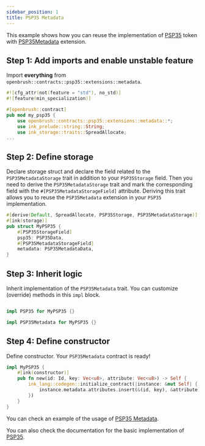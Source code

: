 ```yaml
---
sidebar_position: 1
title: PSP35 Metadata
---
```


This example shows how you can reuse the implementation of [PSP35](https://github.com/Supercolony-net/openbrush-contracts/tree/main/contracts/token/psp35) token with [PSP35Metadata](https://github.com/Supercolony-net/openbrush-contracts/tree/main/contracts/token/psp35/extensions/metadata.rs) extension.

## Step 1: Add imports and enable unstable feature

Import **everything** from `openbrush::contracts::psp35::extensions::metadata`.

```rust
#![cfg_attr(not(feature = "std"), no_std)]
#![feature(min_specialization)]

#[openbrush::contract]
pub mod my_psp35 {
    use openbrush::contracts::psp35::extensions::metadata::*;
    use ink_prelude::string::String;
    use ink_storage::traits::SpreadAllocate;
...
```

## Step 2: Define storage

Declare storage struct and declare the field related to the `PSP35MetadataStorage` trait in addition to your `PSP35Storage` field. Then you need to derive the `PSP35MetadataStorage` trait and mark the corresponding field with the `#[PSP35MetadataStorageField]` attribute. Deriving this trait allows you to reuse the `PSP35Metadata` extension in your `PSP35` implementation.

```rust
#[derive(Default, SpreadAllocate, PSP35Storage, PSP35MetadataStorage)]
#[ink(storage)]
pub struct MyPSP35 {
    #[PSP35StorageField]
    psp35: PSP35Data,
    #[PSP35MetadataStorageField]
    metadata: PSP35MetadataData,
}
```

## Step 3: Inherit logic

Inherit implementation of the `PSP35Metadata` trait. You can customize (override) methods in this `impl` block.

```rust

impl PSP35 for MyPSP35 {}

impl PSP35Metadata for MyPSP35 {}
```

## Step 4: Define constructor

Define constructor. Your `PSP35Metadata` contract is ready!

```rust
impl MyPSP35 {
    #[ink(constructor)]
    pub fn new(id: Id, key: Vec<u8>, attribute: Vec<u8>) -> Self {
        ink_lang::codegen::initialize_contract(|instance: &mut Self| {
            instance.metadata.attributes.insert(&(id, key), &attribute);
        })
    }
}
```
You can check an example of the usage of [PSP35 Metadata](https://github.com/Supercolony-net/openbrush-contracts/tree/main/examples/psp35_extensions/metadata).

You can also check the documentation for the basic implementation of [PSP35](../psp35.md).
